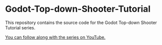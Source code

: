 # Godot-Top-down-Shooter-Tutorial
This repository contains the source code for the Godot Top-down Shooter Tutorial series.

[You can follow along with the series on YouTube.](https://www.youtube.com/watch?v=gXkkNSfxLRI&list=PLpwc3ughKbZexDyPexHN2MXLliKAovkpl&index=2&t=2s)

